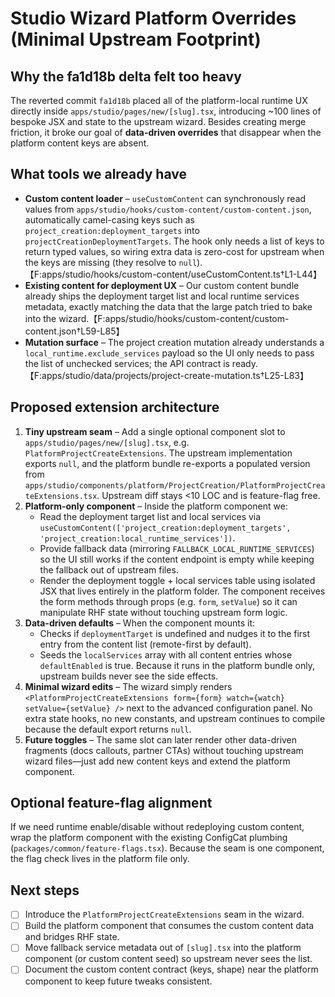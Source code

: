 # Studio Wizard Platform Overrides (Minimal Upstream Footprint)

## Why the fa1d18b delta felt too heavy
The reverted commit `fa1d18b` placed all of the platform-local runtime UX directly inside `apps/studio/pages/new/[slug].tsx`, introducing ~100 lines of bespoke JSX and state to the upstream wizard. Besides creating merge friction, it broke our goal of **data-driven overrides** that disappear when the platform content keys are absent.

## What tools we already have
- **Custom content loader** – `useCustomContent` can synchronously read values from `apps/studio/hooks/custom-content/custom-content.json`, automatically camel-casing keys such as `project_creation:deployment_targets` into `projectCreationDeploymentTargets`. The hook only needs a list of keys to return typed values, so wiring extra data is zero-cost for upstream when the keys are missing (they resolve to `null`).【F:apps/studio/hooks/custom-content/useCustomContent.ts†L1-L44】
- **Existing content for deployment UX** – Our custom content bundle already ships the deployment target list and local runtime services metadata, exactly matching the data that the large patch tried to bake into the wizard.【F:apps/studio/hooks/custom-content/custom-content.json†L59-L85】
- **Mutation surface** – The project creation mutation already understands a `local_runtime.exclude_services` payload so the UI only needs to pass the list of unchecked services; the API contract is ready.【F:apps/studio/data/projects/project-create-mutation.ts†L25-L83】

## Proposed extension architecture
1. **Tiny upstream seam** – Add a single optional component slot to `apps/studio/pages/new/[slug].tsx`, e.g. `PlatformProjectCreateExtensions`. The upstream implementation exports `null`, and the platform bundle re-exports a populated version from `apps/studio/components/platform/ProjectCreation/PlatformProjectCreateExtensions.tsx`. Upstream diff stays <10 LOC and is feature-flag free.
2. **Platform-only component** – Inside the platform component we:
   - Read the deployment target list and local services via `useCustomContent(['project_creation:deployment_targets', 'project_creation:local_runtime_services'])`.
   - Provide fallback data (mirroring `FALLBACK_LOCAL_RUNTIME_SERVICES`) so the UI still works if the content endpoint is empty while keeping the fallback out of upstream files.
   - Render the deployment toggle + local services table using isolated JSX that lives entirely in the platform folder. The component receives the form methods through props (e.g. `form`, `setValue`) so it can manipulate RHF state without touching upstream form logic.
3. **Data-driven defaults** – When the component mounts it:
   - Checks if `deploymentTarget` is undefined and nudges it to the first entry from the content list (remote-first by default).
   - Seeds the `localServices` array with all content entries whose `defaultEnabled` is true. Because it runs in the platform bundle only, upstream builds never see the side effects.
4. **Minimal wizard edits** – The wizard simply renders `<PlatformProjectCreateExtensions form={form} watch={watch} setValue={setValue} />` next to the advanced configuration panel. No extra state hooks, no new constants, and upstream continues to compile because the default export returns `null`.
5. **Future toggles** – The same slot can later render other data-driven fragments (docs callouts, partner CTAs) without touching upstream wizard files—just add new content keys and extend the platform component.

## Optional feature-flag alignment
If we need runtime enable/disable without redeploying custom content, wrap the platform component with the existing ConfigCat plumbing (`packages/common/feature-flags.tsx`). Because the seam is one component, the flag check lives in the platform file only.

## Next steps
- [ ] Introduce the `PlatformProjectCreateExtensions` seam in the wizard.
- [ ] Build the platform component that consumes the custom content data and bridges RHF state.
- [ ] Move fallback service metadata out of `[slug].tsx` into the platform component (or custom content seed) so upstream never sees the list.
- [ ] Document the custom content contract (keys, shape) near the platform component to keep future tweaks consistent.

